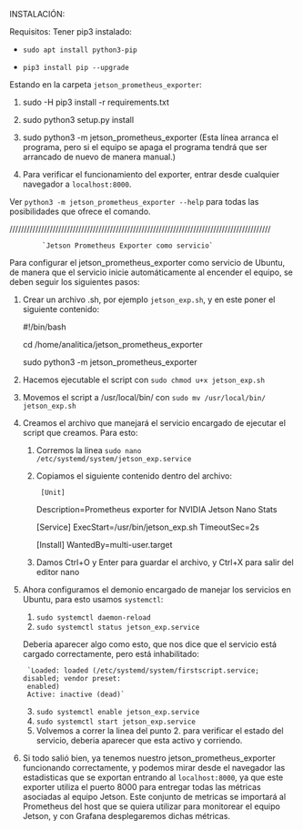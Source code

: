 INSTALACIÓN:

Requisitos: Tener pip3 instalado:

- `sudo apt install python3-pip`

- `pip3 install pip --upgrade`

Estando en la carpeta `jetson_prometheus_exporter`:

1. sudo -H pip3 install -r requirements.txt

2. sudo python3 setup.py install 

3. sudo python3 -m jetson_prometheus_exporter  (Esta línea arranca el programa, pero si el equipo se apaga
						el programa tendrá que ser arrancado de nuevo de manera manual.)

4. Para verificar el funcionamiento del exporter, entrar desde cualquier navegador a `localhost:8000`.

Ver `python3 -m jetson_prometheus_exporter --help` para todas las posibilidades que ofrece el comando.

///////////////////////////////////////////////////////////////////////////////////////////

			`Jetson Prometheus Exporter como servicio`

Para configurar el jetson_prometheus_exporter como servicio de Ubuntu, de  manera que el servicio inicie automáticamente
al encender el equipo, se deben seguir los siguientes pasos:

1. Crear un archivo .sh, por ejemplo `jetson_exp.sh`, y en este poner el siguiente contenido:

	#!/bin/bash
	
	cd /home/analitica/jetson_prometheus_exporter
	
	sudo python3 -m jetson_prometheus_exporter

2. Hacemos ejecutable el script con `sudo chmod u+x jetson_exp.sh`

3. Movemos el script a /usr/local/bin/ con `sudo mv /usr/local/bin/ jetson_exp.sh`

4. Creamos el archivo que manejará el servicio encargado de ejecutar el script que creamos.
Para esto:

	1. Corremos la linea `sudo nano /etc/systemd/system/jetson_exp.service`
	2. Copiamos el siguiente contenido dentro del archivo:

	        [Unit]
		Description=Prometheus exporter for NVIDIA Jetson Nano Stats

		[Service]
		ExecStart=/usr/bin/jetson_exp.sh
		TimeoutSec=2s

		[Install]
		WantedBy=multi-user.target
		
	3. Damos Ctrl+O y Enter para guardar el archivo, y Ctrl+X para salir del editor nano

5. Ahora configuramos el demonio encargado de manejar los servicios en Ubuntu, para esto usamos `systemctl`:

	1. `sudo systemctl daemon-reload`
	2. `sudo systemctl status jetson_exp.service`
	
	Deberia aparecer algo como esto, que nos dice que el servicio está cargado correctamente, pero
	está inhabilitado:

		`Loaded: loaded (/etc/systemd/system/firstscript.service; disabled; vendor preset:
		enabled)
		Active: inactive (dead)`

	3. `sudo systemctl enable jetson_exp.service`
	4. `sudo systemctl start jetson_exp.service`
	5. Volvemos a correr la linea del punto 2. para verificar el estado del servicio, 
	deberia aparecer que esta activo y corriendo.

6. Si todo salió bien, ya tenemos nuestro jetson_prometheus_exporter funcionando correctamente, y podemos mirar desde el navegador las estadisticas que se exportan entrando al `localhost:8000`, ya que este exporter utiliza el puerto 8000 para entregar todas las métricas asociadas al equipo Jetson. Este conjunto de metricas se importará al Prometheus del host que se quiera utilizar para monitorear el equipo Jetson, y con Grafana desplegaremos dichas métricas.



